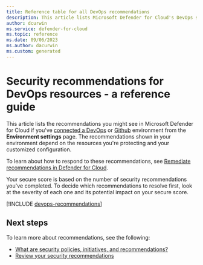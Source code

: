 ```yaml
---
title: Reference table for all DevOps recommendations 
description: This article lists Microsoft Defender for Cloud's DevOps security recommendations that help you harden and protect your resources.
author: dcurwin
ms.service: defender-for-cloud
ms.topic: reference
ms.date: 09/06/2023
ms.author: dacurwin
ms.custom: generated
---
```


# Security recommendations for DevOps resources - a reference guide

This article lists the recommendations you might see in Microsoft Defender for Cloud if you've [connected a DevOps](quickstart-onboard-devops.md) or [Github](quickstart-onboard-github.md) environment from the **Environment settings** page. The recommendations shown in your environment depend on the resources you're protecting and your customized configuration.

To learn about how to respond to these recommendations, see
[Remediate recommendations in Defender for Cloud](implement-security-recommendations.md).

Your secure score is based on the number of security recommendations you've completed. To
decide which recommendations to resolve first, look at the severity of each one and its potential
impact on your secure score.

[!INCLUDE [devops-recommendations](includes/defender-for-devops-recommendations.md)]

## Next steps

To learn more about recommendations, see the following:

- [What are security policies, initiatives, and recommendations?](security-policy-concept.md)
- [Review your security recommendations](review-security-recommendations.md)
